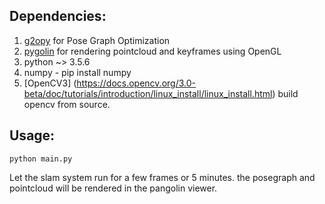 ## Dependencies:
1. [g2opy](https://github.com/uoip/g2opy) for Pose Graph Optimization
2. [pygolin](https://github.com/stevenlovegrove/Pangolin) for rendering pointcloud and keyframes using OpenGL
3. python ~> 3.5.6
4. numpy - pip install numpy
5. [OpenCV3] (https://docs.opencv.org/3.0-beta/doc/tutorials/introduction/linux_install/linux_install.html) build opencv from source.


## Usage:
```
python main.py
```
Let the slam system run for a few frames or 5 minutes. the posegraph and pointcloud will be rendered in the pangolin viewer.
